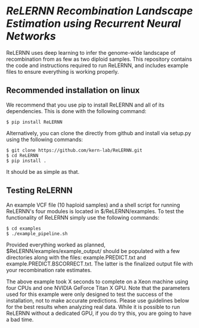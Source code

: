 *ReLERNN*
*Recombination Landscape Estimation using Recurrent Neural Networks*
====================================================================

ReLERNN uses deep learning to infer the genome-wide landscape of recombination from as few as two diploid samples.
This repository contains the code and instructions required to run ReLERNN, and includes example files to ensure everything is working properly.   

## Recommended installation on linux
We recommend that you use pip to install ReLERNN and all of its dependencies.
This is done with the following command:

```
$ pip install ReLERNN
```

Alternatively, you can clone the directly from github and install via setup.py using the following commands: 

```
$ git clone https://github.com/kern-lab/ReLERNN.git
$ cd ReLERNN
$ pip install .
```

It should be as simple as that.

## Testing ReLERNN
An example VCF file (10 haploid samples) and a shell script for running ReLERNN's four modules is located in $/ReLERNN/examples.
To test the functionality of ReLERNN simply use the following commands:

```
$ cd examples
$ ./example_pipeline.sh
```

Provided everything worked as planned, $ReLERNN/examples/example_output/ should be populated with a few directories along with the files: example.PREDICT.txt and example.PREDICT.BSCORRECT.txt.
The latter is the finalized output file with your recombination rate estimates.

The above example took X seconds to complete on a Xeon machine using four CPUs and one NVIDIA GeForce Titan X GPU.
Note that the parameters used for this example were only designed to test the success of the installation, not to make accurate predictions.
Please use guidelines below for the best results when analyzing real data.
While it is possible to run ReLERNN without a dedicated GPU, if you do try this, you are going to have a bad time.


